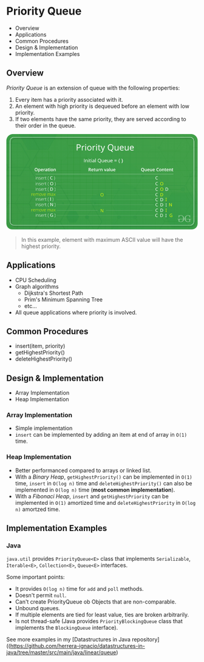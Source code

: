 # Priority Queue

- Overview
- Applications
- Common Procedures
- Design & Implementation
- Implementation Examples

## Overview

_Priority Queue_ is an extension of queue with the following properties:

1. Every item has a priority associated with it.
2. An element with high priority is dequeued before an element with low priority.
3. If two elements have the same priority, they are served according to their order in the queue.

![](2021-07-06-23-26-11.png)

> In this example, element with maximum ASCII value will have the highest priority.

## Applications

- CPU Scheduling
- Graph algorithms
  - Dijkstra's Shortest Path
  - Prim's Minimum Spanning Tree
  - etc...
- All queue applications where priority is involved.

## Common Procedures

- insert(item, priority)
- getHighestPriority()
- deleteHighestPriority()

## Design & Implementation

- Array Implementation
- Heap Implementation

### Array Implementation

- Simple implementation
- `insert` can be implemented by adding an item at end of array in `O(1)` time.

### Heap Implementation

- Better performanced compared to arrays or linked list.
- With a _Binary Heap_, `getHighestPriority()` can be implemented in `O(1)` time, `insert` in `O(log n)` time and `deleteHighestPriority()` can also be implemented in `O(log n)` time (**most common implementation**).
- With a _Fibonaci Heap_, `insert` and `getHighestPriority` can be implemented in `O(1)` amortized time and `deleteHighestPriority` in `O(log n)` amortzed time.

## Implementation Examples

### Java

`java.util` provides `PriorityQueue<E>` class that implements `Serializable`, `Iterable<E>`, `Collection<E>`, `Queue<E>` interfaces.

Some important points:

- It provides `O(log n)` time for `add` and `poll` methods.
- Doesn't permit `null`.
- Can't create PriorityQueue ob Objects that are non-comparable.
- Unbound queues.
- If multiple elements are tied for least value, ties are broken arbitrarily.
- Is not thread-safe (Java provides `PriorityBlockingQueue` class that implements the `BlockingQueue` interface).

See more examples in my [Datastructures in Java repository]((https://github.com/herrera-ignacio/datastructures-in-java/tree/master/src/main/java/linear/queue)
